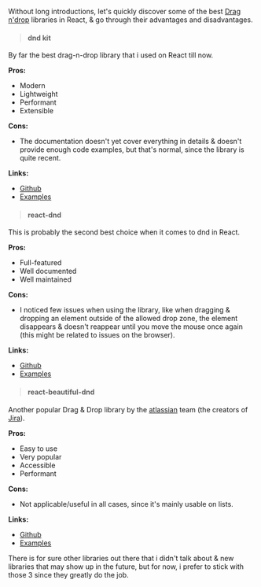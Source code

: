 Without long introductions, let's quickly discover some of the best [Drag n'drop](https://www.w3schools.com/html/html5_draganddrop.asp) libraries in React, & go through their advantages and disadvantages.

> <h4>dnd kit</h4>

By far the best drag-n-drop library that i used on React till now.

**Pros:**

- Modern
- Lightweight
- Performant
- Extensible

**Cons:**

- The documentation doesn't yet cover everything in details & doesn't provide enough code examples, but that's normal, since the library is quite recent.

**Links:**

- [Github](https://github.com/clauderic/dnd-kit)
- [Examples](https://5fc05e08a4a65d0021ae0bf2-nwmagnsbma.chromatic.com)

> <h4>react-dnd</h4>

This is probably the second best choice when it comes to dnd in React.

**Pros:**

- Full-featured
- Well documented
- Well maintained

**Cons:**

- I noticed few issues when using the library, like when dragging & dropping an element outside of the allowed drop zone, the element disappears & doesn't reappear until you move the mouse once again (this might be related to issues on the browser).

**Links:**

- [Github](https://github.com/react-dnd/react-dnd)
- [Examples](https://react-dnd.github.io/react-dnd/examples)

> <h4>react-beautiful-dnd</h4>

Another popular Drag & Drop library by the [atlassian](https://www.atlassian.com/) team (the creators of [Jira](https://www.atlassian.com/software/jira)).

**Pros:**

- Easy to use
- Very popular
- Accessible
- Performant

**Cons:**

- Not applicable/useful in all cases, since it's mainly usable on lists.

**Links:**

- [Github](https://github.com/atlassian/react-beautiful-dnd)
- [Examples](https://react-beautiful-dnd.netlify.app)

There is for sure other libraries out there that i didn't talk about & new libraries that may show up in the future, but for now, i prefer to stick with those 3 since they greatly do the job.

